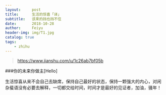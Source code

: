 ```yaml
---
layout:     post
title:      生活的惊喜「译」
subtitle:   该来的挡也挡不住
date:       2018-10-28
author:     Feiyu
header-img: img/T1.jpg
catalog: true
tags:
    - zhihu
---
```


>https://www.jianshu.com/u/1c26ab7bf05b


###你的未来你做主[Hello]

生活惊喜从来不会自己去缺席，保持自己最好的状态，保持一颗强大的内心，对闲杂蜚语没有必要去解释，一切都交给时间，时间才是最好的见证者，加油，骚年！

